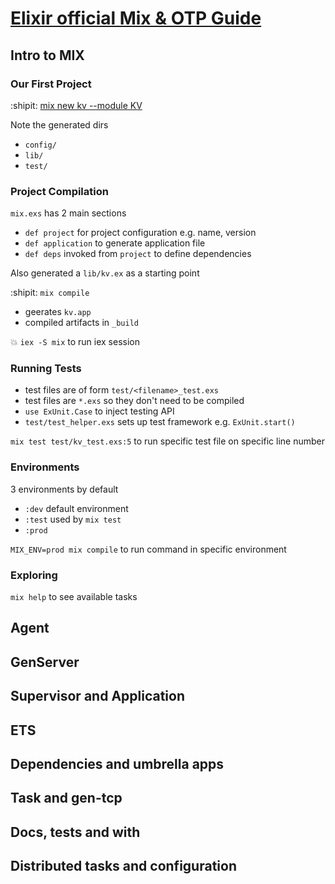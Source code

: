 # [Elixir official Mix & OTP Guide](https://elixir-lang.org/getting-started/mix-otp/introduction-to-mix.html)

## Intro to MIX

### Our First Project

:shipit: [mix new kv --module KV](https://github.com/arafatm/edu_elixir/commit/70cdef8)

Note the generated dirs
- `config/`
- `lib/`
- `test/`

### Project Compilation

`mix.exs` has 2 main sections
- `def project` for project configuration e.g. name, version
- `def application` to generate application file
- `def deps` invoked from `project` to define dependencies

Also generated a `lib/kv.ex` as a starting point

:shipit: `mix compile`
- geerates `kv.app`
- compiled artifacts in `_build`

:boom: `iex -S mix` to run iex session

### Running Tests

- test files are of form `test/<filename>_test.exs`
- test files are `*.exs` so they don't need to be compiled
- `use ExUnit.Case` to inject testing API
- `test/test_helper.exs` sets up test framework e.g. `ExUnit.start()`

`mix test test/kv_test.exs:5` to run specific test file on specific line number

### Environments

3 environments by default
- `:dev` default environment
- `:test` used by `mix test`
- `:prod`

`MIX_ENV=prod mix compile` to run command  in specific environment

### Exploring

`mix help` to see available tasks

## Agent

## GenServer
## Supervisor and Application
## ETS
## Dependencies and umbrella apps
## Task and gen-tcp
## Docs, tests and with
## Distributed tasks and configuration
